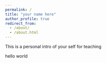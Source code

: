 ```yaml
---
permalink: /
title: "your name here"
author_profile: true
redirect_from: 
  - /about/
  - /about.html
---
```


This is a personal intro of your self for teaching

hello world
